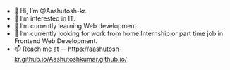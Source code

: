 - 👋 Hi, I’m @Aashutosh-kr.
- 👀 I’m interested in IT.
- 🌱 I’m currently learning Web development.
- 💞️ I’m currently looking for work from home Internship or part time job in Frontend Web Development.
- 📫 Reach me at -- https://aashutosh-kr.github.io/Aashutoshkumar.github.io/

<!---
Aashutosh-kr/Aashutosh-kr is a ✨ special ✨ repository because its `README.md` (this file) appears on your GitHub profile.
You can click the Preview link to take a look at your changes.
--->
